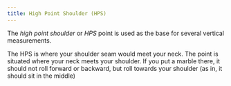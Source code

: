 ```yaml
---
title: High Point Shoulder (HPS)
---
```


The *high point shoulder* or *HPS* point is used as the base for several vertical measurements.

The HPS is where your shoulder seam would meet your neck.
The point is situated where your neck meets your shoulder.
If you put a marble there, it should not roll forward or backward, but roll towards your shoulder (as in, it should sit in the middle)
